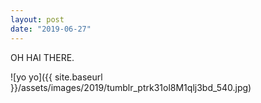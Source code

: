 ```yaml
---
layout: post
date: "2019-06-27"
---
```


OH HAI THERE.

![yo yo]({{ site.baseurl }}/assets/images/2019/tumblr_ptrk31ol8M1qlj3bd_540.jpg)
